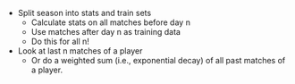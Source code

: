 - Split season into stats and train sets
    - Calculate stats on all matches before day n
    - Use matches after day n as training data
    - Do this for all n!
- Look at last n matches of a player
    - Or do a weighted sum (i.e., exponential decay) of all past matches of a player.